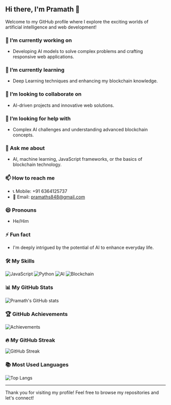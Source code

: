 ## Hi there, I'm Pramath 👋

Welcome to my GitHub profile where I explore the exciting worlds of artificial intelligence and web development!

### 🔭 I’m currently working on
- Developing AI models to solve complex problems and crafting responsive web applications.

### 🌱 I’m currently learning
- Deep Learning techniques and enhancing my blockchain knowledge.

### 👯 I’m looking to collaborate on
- AI-driven projects and innovative web solutions.

### 🤔 I’m looking for help with
- Complex AI challenges and understanding advanced blockchain concepts.

### 💬 Ask me about
- AI, machine learning, JavaScript frameworks, or the basics of blockchain technology.

### 📫 How to reach me
- 📞 Mobile: +91 6364125737
- 📧 Email: [pramaths848@gmail.com](mailto:pramaths848@gmail.com)

### 😄 Pronouns
- He/Him

### ⚡ Fun fact
- I'm deeply intrigued by the potential of AI to enhance everyday life.

### 🛠️ My Skills
![JavaScript](https://img.shields.io/badge/JavaScript-F7DF1E?style=for-the-badge&logo=javascript&logoColor=black)
![Python](https://img.shields.io/badge/Python-3776AB?style=for-the-badge&logo=python&logoColor=white)
![AI](https://img.shields.io/badge/AI-7B22CE?style=for-the-badge&logo=artificialintelligence&logoColor=white)
![Blockchain](https://img.shields.io/badge/Blockchain-121D33?style=for-the-badge&logo=blockchain.com&logoColor=white)

### 📊 My GitHub Stats
![Pramath's GitHub stats](https://github-readme-stats.vercel.app/api?username=pramaths&show_icons=true&theme=tokyonight)

### 🏆 GitHub Achievements
![Achievements](https://github-profile-trophy.vercel.app/?username=pramaths&row=1&column=6)

### 🔥 My GitHub Streak
![GitHub Streak](https://github-readme-streak-stats.herokuapp.com/?user=pramaths&theme=tokyonight)

### 📚 Most Used Languages
![Top Langs](https://github-readme-stats.vercel.app/api/top-langs/?username=pramaths&layout=compact&theme=tokyonight)

---

Thank you for visiting my profile! Feel free to browse my repositories and let's connect!
